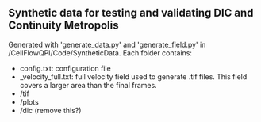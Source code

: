 ## Synthetic data for testing and validating DIC and Continuity Metropolis

Generated with 'generate_data.py' and 'generate_field.py' in /CellFlowQPI/Code/SyntheticData.
Each folder contains:
- config.txt: configuration file
- _velocity_full.txt: full velocity field used to generate .tif files. This field covers a larger area than the final frames.
- /tif
- /plots
- /dic (remove this?)
